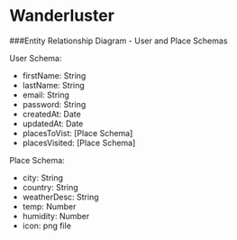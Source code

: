 # Wanderluster

###Entity Relationship Diagram - User and Place Schemas

User Schema:
* firstName: String
* lastName: String
* email: String
* password: String
* createdAt: Date
* updatedAt: Date
* placesToVist: [Place Schema]
* placesVisited: [Place Schema]

Place Schema:
* city: String
* country: String
* weatherDesc: String
* temp: Number
* humidity: Number
* icon: png file

